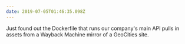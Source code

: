 ```yaml
---
date: 2019-07-05T01:46:35.098Z
---
```


Just found out the Dockerfile that runs our company's main API pulls in assets from a Wayback Machine mirror of a GeoCities site.
